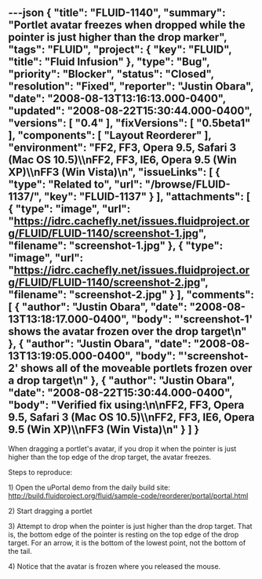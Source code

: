 ---json
{
  "title": "FLUID-1140",
  "summary": "Portlet avatar freezes when dropped while the pointer is just higher than the drop marker",
  "tags": "FLUID",
  "project": {
    "key": "FLUID",
    "title": "Fluid Infusion"
  },
  "type": "Bug",
  "priority": "Blocker",
  "status": "Closed",
  "resolution": "Fixed",
  "reporter": "Justin Obara",
  "date": "2008-08-13T13:16:13.000-0400",
  "updated": "2008-08-22T15:30:44.000-0400",
  "versions": [
    "0.4"
  ],
  "fixVersions": [
    "0.5beta1"
  ],
  "components": [
    "Layout Reorderer"
  ],
  "environment": "FF2, FF3, Opera 9.5, Safari 3 (Mac OS 10.5)\\\nFF2, FF3, IE6, Opera 9.5 (Win XP)\\\nFF3 (Win Vista)\n",
  "issueLinks": [
    {
      "type": "Related to",
      "url": "/browse/FLUID-1137/",
      "key": "FLUID-1137"
    }
  ],
  "attachments": [
    {
      "type": "image",
      "url": "https://idrc.cachefly.net/issues.fluidproject.org/FLUID/FLUID-1140/screenshot-1.jpg",
      "filename": "screenshot-1.jpg"
    },
    {
      "type": "image",
      "url": "https://idrc.cachefly.net/issues.fluidproject.org/FLUID/FLUID-1140/screenshot-2.jpg",
      "filename": "screenshot-2.jpg"
    }
  ],
  "comments": [
    {
      "author": "Justin Obara",
      "date": "2008-08-13T13:18:17.000-0400",
      "body": "'screenshot-1' shows the avatar frozen over the drop target\n"
    },
    {
      "author": "Justin Obara",
      "date": "2008-08-13T13:19:05.000-0400",
      "body": "'screenshot-2' shows all of the moveable portlets frozen over a drop target\n"
    },
    {
      "author": "Justin Obara",
      "date": "2008-08-22T15:30:44.000-0400",
      "body": "Verified fix using:\n\nFF2, FF3, Opera 9.5, Safari 3 (Mac OS 10.5)\\\nFF2, FF3, IE6, Opera 9.5 (Win XP)\\\nFF3 (Win Vista)\n"
    }
  ]
}
---
When dragging a portlet's avatar, if you drop it when the pointer is just higher than the top edge of the drop target, the avatar freezes.

Steps to reproduce:

1\) Open the uPortal demo from the daily build site:\
<http://build.fluidproject.org/fluid/sample-code/reorderer/portal/portal.html>

2\) Start dragging a portlet

3\) Attempt to drop when the pointer is just higher than the drop target. That is, the bottom edge of the pointer is resting on the top edge of the drop target. For an arrow, it is the bottom of the lowest point, not the bottom of the tail.

4\) Notice that the avatar is frozen where you released the mouse.

        
